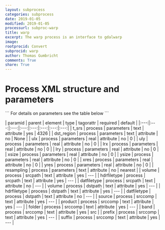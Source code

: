 ```yaml
---
layout: subprocess
categories: subprocess
date: 2019-01-05
modified: 2019-01-05
processurl: subproc-warp
title: warp
excerpt: The warp process is an interface to gdalwarp
image: 
rootprocid: Convert
subprocid: warp
author: Thomas Gumbricht
comments: True
share: True
---
```


<h1 class='foot-description'>Process XML structure and parameters</h1>
```
For details on parameters see the table below
<?xml version="1.0" ?>
<process>
  <!--Generated from python-->
  <userproj plotid="yourplotid" projectid="yourprojectid" siteid="yoursiteid" system="systemid" tractid="yourtractid" userid="youruserid"/>
  <period endday="DD" endmonth="MM" endyear="YYYY" seasonendday="DD" seasonendmonth="MM" seasonstartday="DD" seasonstartmonth="MM" startday="DD" startmonth="MM" startyear="YYYY" timestep="timestep"/>
  <parameters dst_region="txtstring" lrx="xyz.abc" lry="xyz.abc" resampling="txtstring" t_srs="txtstring" ulx="xyz.abc" uly="xyz.abc" xres="xyz.abc" xsize="xyz.abc" yres="xyz.abc" ysize="xyz.abc"/>
  <srcpath datfiletype="txtstring" hdrfiletype="txtstring" volume="txtstring"/>
  <dstpath datfiletype="txtstring" hdrfiletype="txtstring" volume="txtstring"/>
  <srccomp band="txtstring" folder="txtstring" prefix="txtstring" product="txtstring" source="txtstring" suffix="txtstring"/>
</process>
```

| paramid | parent | element | type | tagorattr | required | default |
|:---:|:---:|:---:|:---:|:---:|:---:|:---:|:---:|
| t_srs | process | parameters | text | attribute | yes | 4326 |
| dst_region | process | parameters | text | attribute | no | None |
| ulx | process | parameters | real | attribute | no | 0 |
| uly | process | parameters | real | attribute | no | 0 |
| lrx | process | parameters | real | attribute | no | 0 |
| lry | process | parameters | real | attribute | no | 0 |
| xsize | process | parameters | real | attribute | no | 0 |
| ysize | process | parameters | real | attribute | no | 0 |
| xres | process | parameters | real | attribute | no | 0 |
| yres | process | parameters | real | attribute | no | 0 |
| resampling | process | parameters | text | attribute | no | nearest |
| volume | process | srcpath | text | attribute | yes | --- |
| hdrfiletype | process | srcpath | text | attribute | yes | --- |
| datfiletype | process | srcpath | text | attribute | no | --- |
| volume | process | dstpath | text | attribute | yes | --- |
| hdrfiletype | process | dstpath | text | attribute | yes | --- |
| datfiletype | process | dstpath | text | attribute | no | --- |
| source | process | srccomp | text | attribute | yes | --- |
| product | process | srccomp | text | attribute | yes | --- |
| folder | process | srccomp | text | attribute | yes | --- |
| band | process | srccomp | text | attribute | yes | src |
| prefix | process | srccomp | text | attribute | yes | --- |
| suffix | process | srccomp | text | attribute | yes | --- |
